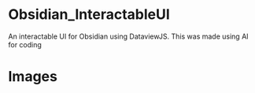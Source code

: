 # Obsidian_InteractableUI
An interactable UI for Obsidian using DataviewJS. This was made using AI for coding


# Images

[logo]: https://imgur.com/a/cDRlUBw "Test"

